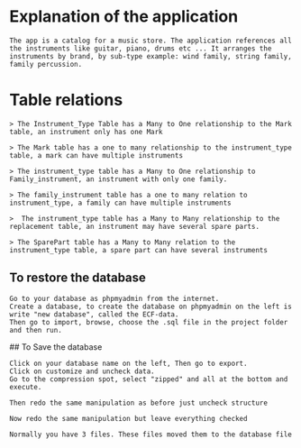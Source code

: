 # Explanation of the application

    The app is a catalog for a music store. The application references all the instruments like guitar, piano, drums etc ... It arranges the instruments by brand, by sub-type example: wind family, string family, family percussion.

# Table relations


    > The Instrument_Type Table has a Many to One relationship to the Mark table, an instrument only has one Mark

    > The Mark table has a one to many relationship to the instrument_type table, a mark can have multiple instruments

    > The instrument_type table has a Many to One relationship to Family_instrument, an instrument with only one family.
    
    > The family_instrument table has a one to many relation to instrument_type, a family can have multiple instruments

    >  The instrument_type table has a Many to Many relationship to the replacement table, an instrument may have several spare parts.
    
    > The SparePart table has a Many to Many relation to the instrument_type table, a spare part can have several instruments

## To restore the database

    Go to your database as phpmyadmin from the internet.
    Create a database, to create the database on phpmyadmin on the left is write "new database", called the ECF-data.
    Then go to import, browse, choose the .sql file in the project folder and then run.

## To Save the database

    Click on your database name on the left, Then go to export.
    Click on customize and uncheck data. 
    Go to the compression spot, select "zipped" and all at the bottom and execute.

    Then redo the same manipulation as before just uncheck structure

    Now redo the same manipulation but leave everything checked
    
    Normally you have 3 files. These files moved them to the database file